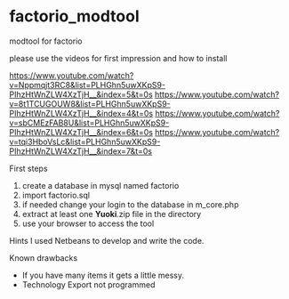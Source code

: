 # factorio_modtool
modtool for factorio

please use the videos for first impression and how to install

https://www.youtube.com/watch?v=Nppmqjt3RC8&list=PLHGhn5uwXKpS9-PIhzHtWnZLW4XzTjH__&index=5&t=0s
https://www.youtube.com/watch?v=8t1TCUGOUW8&list=PLHGhn5uwXKpS9-PIhzHtWnZLW4XzTjH__&index=4&t=0s
https://www.youtube.com/watch?v=sbCMEzFAB8U&list=PLHGhn5uwXKpS9-PIhzHtWnZLW4XzTjH__&index=6&t=0s
https://www.youtube.com/watch?v=tqi3HboVsLc&list=PLHGhn5uwXKpS9-PIhzHtWnZLW4XzTjH__&index=7&t=0s


First steps
1. create a database in mysql named factorio
2. import factorio.sql
3. if needed change your login to the database in m_core.php
4. extract at least one __Yuoki__.zip file in the directory
5. use your browser to access the tool

Hints
I used Netbeans to develop and write the code.

Known drawbacks
- If you have many items it gets a little messy. 
- Technology Export not programmed
